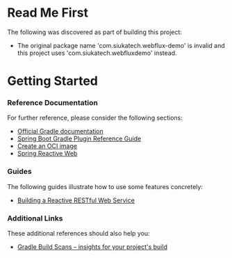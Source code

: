 # Read Me First
The following was discovered as part of building this project:

* The original package name 'com.siukatech.webflux-demo' is invalid and this project uses 'com.siukatech.webfluxdemo' instead.

# Getting Started

### Reference Documentation
For further reference, please consider the following sections:

* [Official Gradle documentation](https://docs.gradle.org)
* [Spring Boot Gradle Plugin Reference Guide](https://docs.spring.io/spring-boot/docs/2.7.0-M3/gradle-plugin/reference/html/)
* [Create an OCI image](https://docs.spring.io/spring-boot/docs/2.7.0-M3/gradle-plugin/reference/html/#build-image)
* [Spring Reactive Web](https://docs.spring.io/spring-boot/docs/2.7.0-M3/reference/htmlsingle/#web.reactive)

### Guides
The following guides illustrate how to use some features concretely:

* [Building a Reactive RESTful Web Service](https://spring.io/guides/gs/reactive-rest-service/)

### Additional Links
These additional references should also help you:

* [Gradle Build Scans – insights for your project's build](https://scans.gradle.com#gradle)

